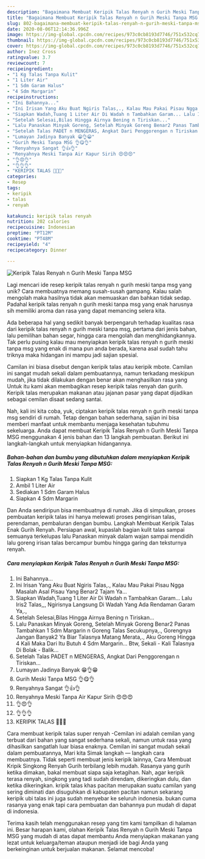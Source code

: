 ```yaml
---
description: "Bagaimana Membuat Keripik Talas Renyah n Gurih Meski Tanpa MSG yang Menggugah Selera"
title: "Bagaimana Membuat Keripik Talas Renyah n Gurih Meski Tanpa MSG yang Menggugah Selera"
slug: 802-bagaimana-membuat-keripik-talas-renyah-n-gurih-meski-tanpa-msg-yang-menggugah-selera
date: 2020-08-06T12:14:36.996Z
image: https://img-global.cpcdn.com/recipes/973c0cb8193d7746/751x532cq70/keripik-talas-renyah-n-gurih-meski-tanpa-msg-foto-resep-utama.jpg
thumbnail: https://img-global.cpcdn.com/recipes/973c0cb8193d7746/751x532cq70/keripik-talas-renyah-n-gurih-meski-tanpa-msg-foto-resep-utama.jpg
cover: https://img-global.cpcdn.com/recipes/973c0cb8193d7746/751x532cq70/keripik-talas-renyah-n-gurih-meski-tanpa-msg-foto-resep-utama.jpg
author: Inez Cross
ratingvalue: 3.7
reviewcount: 7
recipeingredient:
- "1 Kg Talas Tanpa Kulit"
- "1 Liter Air"
- "1 Sdm Garam Halus"
- "4 Sdm Margarin"
recipeinstructions:
- "Ini Bahannya..."
- "Ini Irisan Yang Aku Buat Ngiris Talas,., Kalau Mau Pakai Pisau Ngga Masalah Asal Pisau Yang Benar2 Tajam Ya..."
- "Siapkan Wadah,Tuang 1 Liter Air Di Wadah n Tambahkan Garam... Lalu Iris2 Talas,,, Ngirisnya Langsung Di Wadah Yang Ada Rendaman Garam Ya,.,"
- "Setelah Selesai,Bilas Hingga Airnya Bening n Tiriskan..."
- "Lalu Panaskan Minyak Goreng, Setelah Minyak Goreng Benar2 Panas Tambahkan 1 Sdm Margarin n Goreng Talas Secukupnya,., Gorengnya Jangan Banyak2 Ya Biar Talasnya Matang Merata,., Aku Goreng Hingga 4 Kali Maka Dari Itu Butuh 4 Sdm Margarin... Btw, Sekali - Kali Talasnya Di Bolak - Balik..."
- "Setelah Talas PADET n MENGERAS, Angkat Dari Penggorengan n Tiriskan..."
- "Lumayan Jadinya Banyak 😁👌😁"
- "Gurih Meski Tanpa MSG 👌😋👌"
- "Renyahnya Sangat 👌👍👌"
- "Renyahnya Meski Tanpa Air Kapur Sirih 😍😍😍"
- "👌😍👌"
- "👌👌👌"
- "KERIPIK TALAS 💛💛💛"
categories:
- Resep
tags:
- keripik
- talas
- renyah

katakunci: keripik talas renyah 
nutrition: 202 calories
recipecuisine: Indonesian
preptime: "PT12M"
cooktime: "PT48M"
recipeyield: "4"
recipecategory: Dinner

---
```



![Keripik Talas Renyah n Gurih Meski Tanpa MSG](https://img-global.cpcdn.com/recipes/973c0cb8193d7746/751x532cq70/keripik-talas-renyah-n-gurih-meski-tanpa-msg-foto-resep-utama.jpg)

Lagi mencari ide resep keripik talas renyah n gurih meski tanpa msg yang unik? Cara membuatnya memang susah-susah gampang. Kalau salah mengolah maka hasilnya tidak akan memuaskan dan bahkan tidak sedap. Padahal keripik talas renyah n gurih meski tanpa msg yang enak harusnya sih memiliki aroma dan rasa yang dapat memancing selera kita.

Ada beberapa hal yang sedikit banyak berpengaruh terhadap kualitas rasa dari keripik talas renyah n gurih meski tanpa msg, pertama dari jenis bahan, lalu pemilihan bahan segar, hingga cara mengolah dan menghidangkannya. Tak perlu pusing kalau mau menyiapkan keripik talas renyah n gurih meski tanpa msg yang enak di mana pun anda berada, karena asal sudah tahu triknya maka hidangan ini mampu jadi sajian spesial.

Camilan ini biasa disebut dengan keripik talas atau keripik mbote. Camilan ini sangat mudah sekali dalam pembuatannya, namun terkadang meskipun mudah, jika tidak dilakukan dengan benar akan menghasilkan rasa yang Untuk itu kami akan membagikan resep keripik talas renyah dan gurih. Keripik talas merupakan makanan atau jajanan pasar yang dapat dijadikan sebagai cemilan disaat sedang santai.


Nah, kali ini kita coba, yuk, ciptakan keripik talas renyah n gurih meski tanpa msg sendiri di rumah. Tetap dengan bahan sederhana, sajian ini bisa memberi manfaat untuk membantu menjaga kesehatan tubuhmu sekeluarga. Anda dapat membuat Keripik Talas Renyah n Gurih Meski Tanpa MSG menggunakan 4 jenis bahan dan 13 langkah pembuatan. Berikut ini langkah-langkah untuk menyiapkan hidangannya.

<!--inarticleads1-->

##### Bahan-bahan dan bumbu yang dibutuhkan dalam menyiapkan Keripik Talas Renyah n Gurih Meski Tanpa MSG:

1. Siapkan 1 Kg Talas Tanpa Kulit
1. Ambil 1 Liter Air
1. Sediakan 1 Sdm Garam Halus
1. Siapkan 4 Sdm Margarin


Dan Anda sendiripun bisa membuatnya di rumah. Jika di simpulkan, proses pembuatan keripik talas ini hanya melewati proses pengirisan talas, perendaman, pembaluran dengan bumbu. Langkah Membuat Keripik Talas Enak Gurih Renyah. Persiapan awal, kupaslah bagian kulit talas sampai semuanya terkelupas lalu Panaskan minyak dalam wajan sampai mendidih lalu goreng irisan talas bercampur bumbu hingga garing dan teksturnya renyah. 

<!--inarticleads2-->

##### Cara menyiapkan Keripik Talas Renyah n Gurih Meski Tanpa MSG:

1. Ini Bahannya...
1. Ini Irisan Yang Aku Buat Ngiris Talas,., Kalau Mau Pakai Pisau Ngga Masalah Asal Pisau Yang Benar2 Tajam Ya...
1. Siapkan Wadah,Tuang 1 Liter Air Di Wadah n Tambahkan Garam... Lalu Iris2 Talas,,, Ngirisnya Langsung Di Wadah Yang Ada Rendaman Garam Ya,.,
1. Setelah Selesai,Bilas Hingga Airnya Bening n Tiriskan...
1. Lalu Panaskan Minyak Goreng, Setelah Minyak Goreng Benar2 Panas Tambahkan 1 Sdm Margarin n Goreng Talas Secukupnya,., Gorengnya Jangan Banyak2 Ya Biar Talasnya Matang Merata,., Aku Goreng Hingga 4 Kali Maka Dari Itu Butuh 4 Sdm Margarin... Btw, Sekali - Kali Talasnya Di Bolak - Balik...
1. Setelah Talas PADET n MENGERAS, Angkat Dari Penggorengan n Tiriskan...
1. Lumayan Jadinya Banyak 😁👌😁
1. Gurih Meski Tanpa MSG 👌😋👌
1. Renyahnya Sangat 👌👍👌
1. Renyahnya Meski Tanpa Air Kapur Sirih 😍😍😍
1. 👌😍👌
1. 👌👌👌
1. KERIPIK TALAS 💛💛💛


Cara membuat keripik talas super renyah -Cemilan ini adalah cemilan yang terbuat dari bahan yang sangat sederhana sekali, namun untuk rasa yang dihasilkan sangatlah luar biasa enaknya. Cemilan ini sangat mudah sekali dalam pembuatannya, Mari kita Simak langkah — langkah cara membuatnya. Tidak seperti membuat jenis keripik lainnya, Cara Membuat Kripik Singkong Renyah Gurih terbilang lebih mudah. Rasanya yang gurih ketika dimakan, bakal membuat siapa saja ketagihan. Nah, agar keripik terasa renyah, singkong yang tadi sudah direndam, dikeringkan dulu, dan ketika dikeringkan. kripik talas khas pacitan merupakan suatu camilan yang sering diminati dan disuguhkan di kabupaten pacitan namun sekarang keripik ubi talas ini juga sudah menyebar ke seluruh indonesia. bukan cuma rasanya yang enak tapi cara pembuatan dan bahannya pun mudah di dapat di indonesia. 

Terima kasih telah menggunakan resep yang tim kami tampilkan di halaman ini. Besar harapan kami, olahan Keripik Talas Renyah n Gurih Meski Tanpa MSG yang mudah di atas dapat membantu Anda menyiapkan makanan yang lezat untuk keluarga/teman ataupun menjadi ide bagi Anda yang berkeinginan untuk berjualan makanan. Selamat mencoba!
